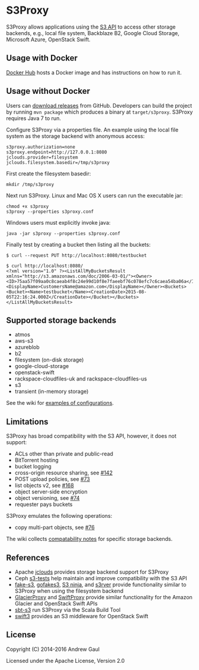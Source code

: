 S3Proxy
=======
S3Proxy allows applications using the
[S3 API](https://en.wikipedia.org/wiki/Amazon_S3#S3_API_and_competing_services)
to access other storage backends,
e.g., local file system, Backblaze B2, Google Cloud Storage, Microsoft Azure,
OpenStack Swift.

Usage with Docker
-----------------
[Docker Hub](https://hub.docker.com/r/andrewgaul/s3proxy/) hosts a Docker image
and has instructions on how to run it.

Usage without Docker
--------------------
Users can [download releases](https://github.com/andrewgaul/s3proxy/releases)
from GitHub.  Developers can build the project by running `mvn package` which
produces a binary at `target/s3proxy`.  S3Proxy requires Java 7 to run.

Configure S3Proxy via a properties file.  An example using the local
file system as the storage backend with anonymous access:

```
s3proxy.authorization=none
s3proxy.endpoint=http://127.0.0.1:8080
jclouds.provider=filesystem
jclouds.filesystem.basedir=/tmp/s3proxy
```

First create the filesystem basedir:

```
mkdir /tmp/s3proxy
```

Next run S3Proxy.  Linux and Mac OS X users can run the executable jar:

```
chmod +x s3proxy
s3proxy --properties s3proxy.conf
```

Windows users must explicitly invoke java:

```
java -jar s3proxy --properties s3proxy.conf
```

Finally test by creating a bucket then listing all the buckets:

```
$ curl --request PUT http://localhost:8080/testbucket

$ curl http://localhost:8080/
<?xml version="1.0" ?><ListAllMyBucketsResult xmlns="http://s3.amazonaws.com/doc/2006-03-01/"><Owner><ID>75aa57f09aa0c8caeab4f8c24e99d10f8e7faeebf76c078efc7c6caea54ba06a</ID><DisplayName>CustomersName@amazon.com</DisplayName></Owner><Buckets><Bucket><Name>testbucket</Name><CreationDate>2015-08-05T22:16:24.000Z</CreationDate></Bucket></Buckets></ListAllMyBucketsResult>
```

Supported storage backends
--------------------------
* atmos
* aws-s3
* azureblob
* b2
* filesystem (on-disk storage)
* google-cloud-storage
* openstack-swift
* rackspace-cloudfiles-uk and rackspace-cloudfiles-us
* s3
* transient (in-memory storage)

See the wiki for [examples of configurations](https://github.com/andrewgaul/s3proxy/wiki/Storage-backend-examples).

Limitations
-----------

S3Proxy has broad compatibility with the S3 API, however, it does not support:

* ACLs other than private and public-read
* BitTorrent hosting
* bucket logging
* cross-origin resource sharing, see [#142](https://github.com/andrewgaul/s3proxy/issues/142)
* POST upload policies, see [#73](https://github.com/andrewgaul/s3proxy/issues/73)
* list objects v2, see [#168](https://github.com/andrewgaul/s3proxy/issues/168)
* object server-side encryption
* object versioning, see [#74](https://github.com/andrewgaul/s3proxy/issues/74)
* requester pays buckets

S3Proxy emulates the following operations:

* copy multi-part objects, see [#76](https://github.com/andrewgaul/s3proxy/issues/76)

The wiki collects
[compatability notes](https://github.com/andrewgaul/s3proxy/wiki/Storage-backend-compatibility)
for specific storage backends.

References
----------

* Apache [jclouds](http://jclouds.apache.org/) provides storage backend support for S3Proxy
* Ceph [s3-tests](https://github.com/ceph/s3-tests) help maintain and improve compatibility with the S3 API
* [fake-s3](https://github.com/jubos/fake-s3), [gofakes3](https://github.com/johannesboyne/gofakes3), [S3 ninja](https://github.com/scireum/s3ninja), and [s3rver](https://github.com/jamhall/s3rver) provide functionality similar to S3Proxy when using the filesystem backend
* [GlacierProxy](https://github.com/bouncestorage/glacier-proxy) and [SwiftProxy](https://github.com/bouncestorage/swiftproxy) provide similar functionality for the Amazon Glacier and OpenStack Swift APIs
* [sbt-s3](https://github.com/localytics/sbt-s3) run S3Proxy via the Scala Build Tool
* [swift3](https://github.com/openstack/swift3) provides an S3 middleware for OpenStack Swift

License
-------
Copyright (C) 2014-2016 Andrew Gaul

Licensed under the Apache License, Version 2.0
